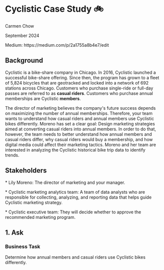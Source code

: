 # Cyclistic Case Study 🚲
<p>Carmen Chow</p> 
<p>September 2024</p>
Medium: https://medium.com/p/2a1755a8b4e7/edit

<h2>Background</h2>
<p>Cyclistic is a bike-share company in Chicago. In 2016, Cyclistic launched a successful bike-share offering. Since then, the program has grown to a fleet of 5,824 bicycles that are geotracked and locked into a network of 692 stations across Chicago. Customers who purchase single-ride or full-day passes are referred to as <b>casual riders</b>. Customers who purchase annual memberships are Cyclistic <b>members</b>. 
  
The director of marketing believes the company's future success depends on maximizing the number of annual memberships. Therefore, your team wants to understand how casual riders and annual members use Cyclistic bikes differently. Moreno has set a clear goal: Design marketing strategies aimed at converting casual riders into annual members. In order to do that, however, the team needs to better understand how annual members and casual riders differ, why casual riders would buy a membership, and how digital media could affect their marketing tactics. Moreno and her team are interested in analyzing the Cyclistic historical bike trip data to identify trends.

<h2>Stakeholders</h2>
<p>*  Lily Moreno: The director of marketing and your manager. </p>
<p>*  Cyclistic marketing analytics team: A team of data analysts who are responsible for
collecting, analyzing, and reporting data that helps guide Cyclistic marketing strategy.</p>
<p>*  Cyclistic executive team: They will decide whether to approve the recommended marketing program.</p>

<h2>1. Ask</h2>
<h3><b>Business Task</b></h3>
Determine how annual members and casual riders use Cyclistic bikes differently.
